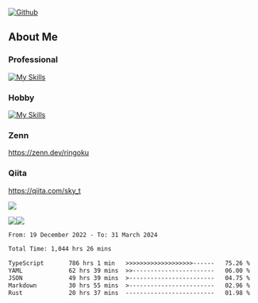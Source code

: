 [![Github](https://img.shields.io/github/followers/skyt-a?label=Follow&style=social)](https://github.com/skyt-a)

## About Me
### Professional
[![My Skills](https://skillicons.dev/icons?i=react,ts,js,nodejs,java,graphql,firebase,githubactions&theme=light)](https://skillicons.dev)
### Hobby
[![My Skills](https://skillicons.dev/icons?i=unity,rust,py&theme=light)](https://skillicons.dev)

### Zenn
https://zenn.dev/ringoku
### Qiita
https://qiita.com/sky_t


![](https://github-profile-summary-cards.vercel.app/api/cards/profile-details?username=skyt-a&theme=default)

![](https://github-profile-summary-cards.vercel.app/api/cards/repos-per-language?username=skyt-a&theme=default)![](https://github-profile-summary-cards.vercel.app/api/cards/stats?username=RinGoku&theme=default)

<!--START_SECTION:waka-->

```txt
From: 19 December 2022 - To: 31 March 2024

Total Time: 1,044 hrs 26 mins

TypeScript       786 hrs 1 min   >>>>>>>>>>>>>>>>>>>------   75.26 %
YAML             62 hrs 39 mins  >>-----------------------   06.00 %
JSON             49 hrs 39 mins  >------------------------   04.75 %
Markdown         30 hrs 55 mins  >------------------------   02.96 %
Rust             20 hrs 37 mins  -------------------------   01.98 %
```

<!--END_SECTION:waka-->
